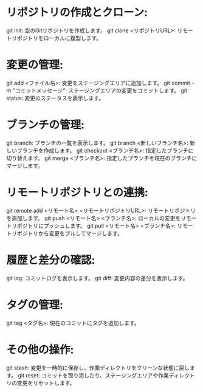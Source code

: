 
# リポジトリの作成とクローン:
git init: 空のGitリポジトリを作成します。
git clone <リポジトリURL>: リモートリポジトリをローカルに複製します。


# 変更の管理:
git add <ファイル名>: 変更をステージングエリアに追加します。
git commit -m "コミットメッセージ": ステージングエリアの変更をコミットします。
git status: 変更のステータスを表示します。


# ブランチの管理:
git branch: ブランチの一覧を表示します。
git branch <新しいブランチ名>: 新しいブランチを作成します。
git checkout <ブランチ名>: 指定したブランチに切り替えます。
git merge <ブランチ名>: 指定したブランチを現在のブランチにマージします。


# リモートリポジトリとの連携:
git remote add <リモート名> <リモートリポジトリURL>: リモートリポジトリを追加します。
git push <リモート名> <ブランチ名>: ローカルの変更をリモートリポジトリにプッシュします。
git pull <リモート名> <ブランチ名>: リモートリポジトリから変更をプルしてマージします。


# 履歴と差分の確認:
git log: コミットログを表示します。
git diff: 変更内容の差分を表示します。


# タグの管理:
git tag <タグ名>: 現在のコミットにタグを追加します。

# その他の操作:
git stash: 変更を一時的に保存し、作業ディレクトリをクリーンな状態に戻します。
git reset: コミットを取り消したり、ステージングエリアや作業ディレクトリの変更をリセットします。